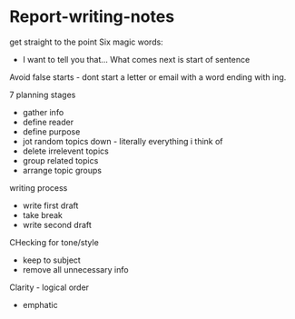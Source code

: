 # Report-writing-notes

get straight to the point
Six magic words:
- I want to tell you that...
What comes next is start of sentence

Avoid false starts - dont start a letter or email with a word ending with ing.

7 planning stages
- gather info
- define reader
- define purpose
- jot random topics down - literally everything i think of
- delete irrelevent topics
- group related topics
- arrange topic groups


writing process
- write first draft
- take break
- write second draft

CHecking for tone/style
- keep to subject
- remove all unnecessary info

Clarity - logical order
- emphatic
